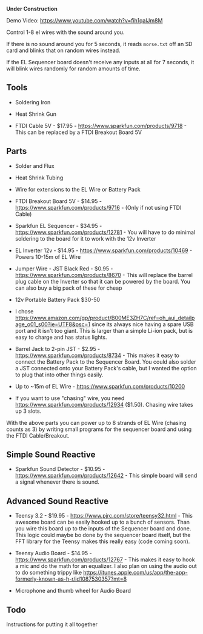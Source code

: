 **Under Construction**

Demo Video: https://www.youtube.com/watch?v=fih1qalJm8M

Control 1-8 el wires with the sound around you.

If there is no sound around you for 5 seconds, it reads `morse.txt` off an SD card and blinks that on random wires instead.

If the EL Sequencer board doesn't receive any inputs at all for 7 seconds, it will blink wires randomly for random amounts of time.


Tools
-----

- Soldering Iron
- Heat Shrink Gun

- FTDI Cable 5V - $17.95 - https://www.sparkfun.com/products/9718 - This can be replaced by a FTDI Breakout Board 5V


Parts
-----

- Solder and Flux
- Heat Shrink Tubing
- Wire for extensions to the EL Wire or Battery Pack

- FTDI Breakout Board 5V - $14.95 - https://www.sparkfun.com/products/9716 - (Only if not using FTDI Cable)

- Sparkfun EL Sequencer - $34.95 - https://www.sparkfun.com/products/12781 - You will have to do minimal soldering to the board for it to work with the 12v Inverter

- EL Inverter 12v - $14.95 - https://www.sparkfun.com/products/10469 - Powers 10-15m of EL Wire

- Jumper Wire - JST Black Red - $0.95 - https://www.sparkfun.com/products/8670 - This will replace the barrel plug cable on the Inverter so that it can be powered by the board. You can also buy a big pack of these for cheap

- 12v Portable Battery Pack $30-50
 - I chose https://www.amazon.com/gp/product/B00ME3ZH7C/ref=oh_aui_detailpage_o01_s00?ie=UTF8&psc=1 since its always nice having a spare USB port and it isn't too giant. This is larger than a simple Li-ion pack, but is easy to charge and has status lights.

- Barrel Jack to 2-pin JST - $2.95 - https://www.sparkfun.com/products/8734 - This makes it easy to connect the Battery Pack to the Sequencer Board. You could also solder a JST connected onto your Battery Pack's cable, but I wanted the option to plug that into other things easily.

- Up to ~15m of EL Wire - https://www.sparkfun.com/products/10200
 - If you want to use "chasing" wire, you need https://www.sparkfun.com/products/12934 ($1.50). Chasing wire takes up 3 slots.

With the above parts you can power up to 8 strands of EL Wire (chasing counts as 3) by writing small programs for the sequencer board and using the FTDI Cable/Breakout.


Simple Sound Reactive
---------------------

- Sparkfun Sound Detector - $10.95 - https://www.sparkfun.com/products/12642 - This simple board will send a signal whenever there is sound.


Advanced Sound Reactive
-----------------------

- Teensy 3.2 - $19.95 - https://www.pjrc.com/store/teensy32.html - This awesome board can be easily hooked up to a bunch of sensors. Than you wire this board up to the inputs of the Sequencer board and done. This logic could maybe bo done by the sequencer board itself, but the FFT library for the Teensy makes this really easy (code coming soon).

- Teensy Audio Board - $14.95 - https://www.sparkfun.com/products/12767 - This makes it easy to hook a mic and do the math for an equalizer. I also plan on using the audio out to do something trippy like https://itunes.apple.com/us/app/the-app-formerly-known-as-h-r/id1087530357?mt=8

- Microphone and thumb wheel for Audio Board


Todo
----

Instructions for putting it all together

